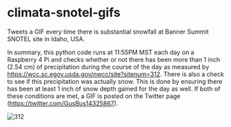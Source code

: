 # climata-snotel-gifs
Tweets a GIF every time there is substantial snowfall at Banner Summit SNOTEL site in Idaho, USA.

In summary, this python code runs at 11:55PM MST each day on a Raspberry 4 Pi and checks whether or not there has been more than 1 inch (2.54 cm) of precipitation during the course of the day as measured by https://wcc.sc.egov.usda.gov/nwcc/site?sitenum=312. There is also a check to see if this precipitation was actually snow. This is done by ensuring there has been at least 1 inch of snow depth gained for the day as well. If both of these conditions are met, a GIF is posted on the Twitter page (https://twitter.com/GusBus14325867).


![312](https://www.wcc.nrcs.usda.gov/siteimages/312.jpg)
